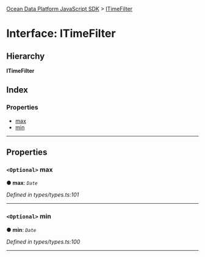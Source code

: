 [Ocean Data Platform JavaScript SDK](../README.md) > [ITimeFilter](../interfaces/itimefilter.md)

# Interface: ITimeFilter

## Hierarchy

**ITimeFilter**

## Index

### Properties

* [max](itimefilter.md#max)
* [min](itimefilter.md#min)

---

## Properties

<a id="max"></a>

### `<Optional>` max

**● max**: *`Date`*

*Defined in types/types.ts:101*

___
<a id="min"></a>

### `<Optional>` min

**● min**: *`Date`*

*Defined in types/types.ts:100*

___

